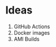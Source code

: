 # Ideas

1. GitHub Actions
2. Docker images
3. AMI Builds
<!--stackedit_data:
eyJoaXN0b3J5IjpbLTE5MjU1NDc3NTcsLTIwODg3NDY2MTJdfQ
==
-->